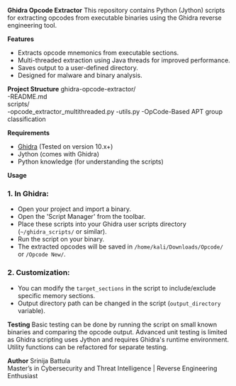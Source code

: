 **Ghidra Opcode Extractor**
This repository contains Python (Jython) scripts for extracting opcodes from executable binaries using the Ghidra reverse engineering tool.

**Features**
- Extracts opcode mnemonics from executable sections.
- Multi-threaded extraction using Java threads for improved performance.
- Saves output to a user-defined directory.
- Designed for malware and binary analysis.

**Project Structure**
ghidra-opcode-extractor/            
-README.md                                              
scripts/                         
-opcode_extractor_multithreaded.py
-utils.py
-OpCode-Based APT group classification

**Requirements**
- [Ghidra](https://ghidra-sre.org/) (Tested on version 10.x+)
- Jython (comes with Ghidra)
- Python knowledge (for understanding the scripts)

**Usage**
### 1. In Ghidra:
- Open your project and import a binary.
- Open the 'Script Manager' from the toolbar.
- Place these scripts into your Ghidra user scripts directory (`~/ghidra_scripts/` or similar).
- Run the script on your binary.
- The extracted opcodes will be saved in `/home/kali/Downloads/Opcode/` or `/Opcode New/`.

### 2. Customization:
- You can modify the `target_sections` in the script to include/exclude specific memory sections.
- Output directory path can be changed in the script (`output_directory` variable).

**Testing**
Basic testing can be done by running the script on small known binaries and comparing the opcode output.
Advanced unit testing is limited as Ghidra scripting uses Jython and requires Ghidra's runtime environment. Utility functions can be refactored for separate testing.

**Author**
Srinija Battula  
Master’s in Cybersecurity and Threat Intelligence | Reverse Engineering Enthusiast







